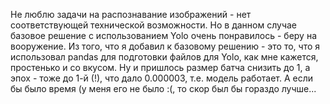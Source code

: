 Не люблю задачи на распознавание изображений - нет соответствующей технической возможности. Но в данном случае базовое решение с использованием Yolo очень понравилось - беру на вооружение. Из того, что я добавил к базовому решению - это то, что я использовал pandas для подготовки файлов для Yolo, как мне кажется, простенько и со вкусом. Ну и пришлось размер батча снизить до 1, а эпох - тоже до 1-й (!), что дало 0.000003, т.е. модель работает. А если бы было время (у меня его не было :(, то скор был бы гораздо лучше...
